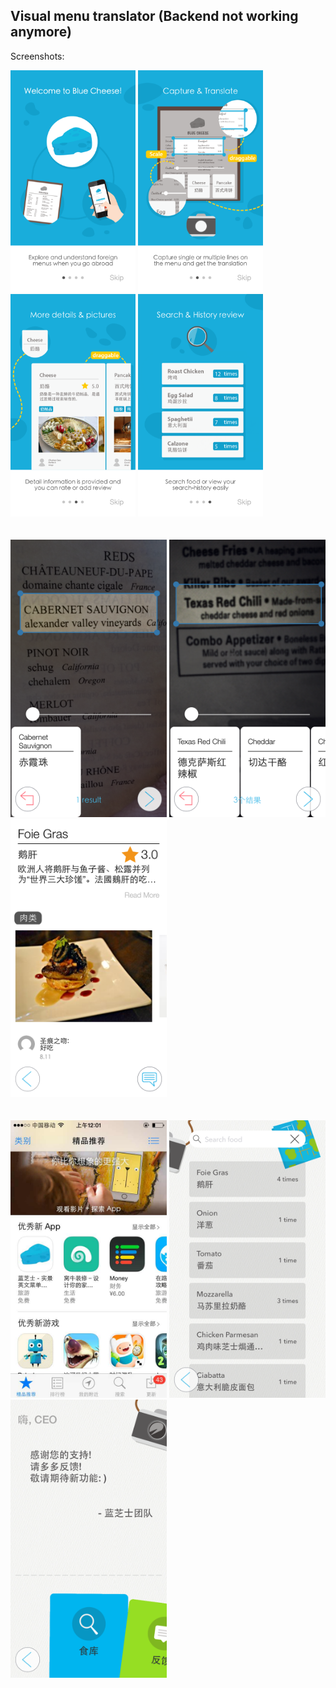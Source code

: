 ## Visual menu translator (Backend not working anymore)

Screenshots:

<img src="https://github.com/BabyShung/HaoCameraDemo/blob/master/DemoImages/1.PNG" width="200">
<img src="https://github.com/BabyShung/HaoCameraDemo/blob/master/DemoImages/2.PNG" width="200">
<img src="https://github.com/BabyShung/HaoCameraDemo/blob/master/DemoImages/3.PNG" width="200">
<img src="https://github.com/BabyShung/HaoCameraDemo/blob/master/DemoImages/4.PNG" width="200">
<br><br><br>
<img src="https://github.com/BabyShung/HaoCameraDemo/blob/master/DemoImages/IMG_4027.PNG" width="250">
<img src="https://github.com/BabyShung/HaoCameraDemo/blob/master/DemoImages/IMG_4030.PNG" width="250">
<img src="https://github.com/BabyShung/HaoCameraDemo/blob/master/DemoImages/IMG_4037.PNG" width="250">
<br><br><br>
<img src="https://github.com/BabyShung/HaoCameraDemo/blob/master/DemoImages/IMG_3948(1).JPG" width="250">
<img src="https://github.com/BabyShung/HaoCameraDemo/blob/master/DemoImages/IMG_4035.PNG" width="250">
<img src="https://github.com/BabyShung/HaoCameraDemo/blob/master/DemoImages/IMG_4068.PNG" width="250">
